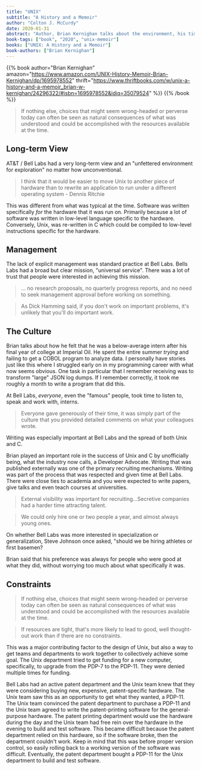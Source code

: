 ```yaml
---
title: "UNIX"
subtitle: "A History and a Memoir"
author: "Colton J. McCurdy"
date: 2020-01-31
abstract: "Author, Brian Kernighan talks about the environment, his time at Bell Labs and the many cool projects surrounding Unix."
book-tags: ["book", "2020", "unix-memoir"]
books: ["UNIX: A History and a Memoir"]
book-authors: ["Brian Kernighan"]
---
```


{{% book author="Brian Kernighan" amazon="https://www.amazon.com/UNIX-History-Memoir-Brian-Kernighan/dp/1695978552" thrift="https://www.thriftbooks.com/w/unix-a-history-and-a-memoir_brian-w-kernighan/24296322/#isbn=1695978552&idiq=35079524" %}}
{{% /book %}}

> If nothing else, choices that might seem wrong-headed or perverse today can often
be seen as natural consequences of what was understood and could be accomplished
with the resources available at the time.

## Long-term View

AT&T / Bell Labs had a very long-term view and an "unfettered environment for exploration"
no matter how unconventional.

> I think that it would be easier to move Unix to another piece of hardware than to
rewrite an application to run under a different operating system - Dennis Ritchie

This was different from what was typical at the time. Software was written specifically
_for_ the hardware that it was run on. Primarily because a lot of software was
written in low-level language specific to the hardware. Conversely, Unix, was
re-written in C which could be compiled to low-level instructions specific for the hardware.

## Management

The lack of explicit management was standard practice at Bell Labs. Bells Labs
had a broad but clear mission, "universal service". There was a lot of trust that
people were interested in achieving this mission.

> ... no research proposals, no quarterly progress reports, and no need to seek
management approval before working on something.

> As Dick Hamming said, if you don't work on important problems, it's unlikely that
you'll do important work.

## The Culture

Brian talks about how he felt that he was a below-average intern after his final
year of college at Imperial Oil. He spent the entire summer _trying_ and failing
to get a COBOL program to analyze data. I personally have stories just like this
where I struggled early on in my programming career with what now seems obvious.
One task in particular that I remember receiving was to transform "large" JSON log
dumps. If I remember correctly, it took me roughly a month to write a program that
did this.

At Bell Labs, _everyone_, even the "famous" people, took time to listen to, speak
and work with, interns.

> Everyone gave generously of their time, it was simply part of the culture that you
provided detailed comments on what your colleagues wrote.

Writing was especially important at Bell Labs and the spread of both Unix and C.

Brian played an important role in the success of Unix and C by unofficially being, what the
industry now calls, a Developer Advocate. Writing that was published externally was
one of the primary recruiting mechanisms. Writing was part of the process that
was respected and given time at Bell Labs. There were close ties to academia and
you were expected to write papers, give talks and even teach courses at universities.

> External visibility was important for recruiting...Secretive companies had a harder
time attracting talent.

> We could only hire one or two people a year, and almost always young ones.

On whether Bell Labs was more interested in specialization or generalization, Steve
Johnson once asked, "should we be hiring athletes or first basemen?

Brian said that his preference was always for people who were good at what they did,
without worrying too much about what specifically it was.

## Constraints

> If nothing else, choices that might seem wrong-headed or perverse today can often
be seen as natural consequences of what was understood and could be accomplished
with the resources available at the time.

> If resources are tight, that's more likely to lead to good, well thought-out work
than if there are no constraints.

This was a major contributing factor to the design of Unix, but also a way to get
teams and departments to work together to collectively achieve some goal. The Unix
department tried to get funding for a new computer, specifically, to upgrade from the PDP-7
to the PDP-11. They were denied multiple times for funding.

Bell Labs had an active patent department and the Unix team knew that they were considering buying
new, expensive, patent-specific hardware. The Unix team saw this as an opportunity
to get what they wanted, a PDP-11. The Unix team convinced the patent department
to purchase a PDP-11 and the Unix team agreed to write the patent-printing software
for the general-purpose hardware. The patent printing department would use the hardware
during the day and the Unix team had free rein over the hardware in the evening
to build and test software. This became difficult because the patent department
relied on this hardware, so if the software broke, then the department couldn't work.
Keep in mind that this was before proper version control, so easily rolling back
to a working version of the software was difficult. Eventually, the patent department
bought a PDP-11 for the Unix department to build and test software.

